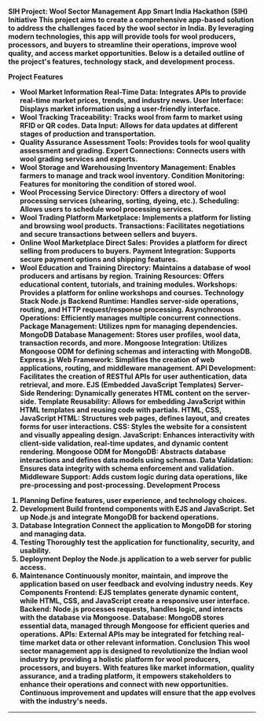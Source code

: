 <b>SIH Project: Wool Sector Management App
Smart India Hackathon (SIH) Initiative
This project aims to create a comprehensive app-based solution to address the challenges faced by the wool sector in India. By leveraging modern technologies, this app will provide tools for wool producers, processors, and buyers to streamline their operations, improve wool quality, and access market opportunities. Below is a detailed outline of the project's features, technology stack, and development process.

Project Features
- Wool Market Information
Real-Time Data: Integrates APIs to provide real-time market prices, trends, and industry news.
User Interface: Displays market information using a user-friendly interface.
- Wool Tracking
Traceability: Tracks wool from farm to market using RFID or QR codes.
Data Input: Allows for data updates at different stages of production and transportation.
- Quality Assurance
Assessment Tools: Provides tools for wool quality assessment and grading.
Expert Connections: Connects users with wool grading services and experts.
- Wool Storage and Warehousing
Inventory Management: Enables farmers to manage and track wool inventory.
Condition Monitoring: Features for monitoring the condition of stored wool.
- Wool Processing
Service Directory: Offers a directory of wool processing services (shearing, sorting, dyeing, etc.).
Scheduling: Allows users to schedule wool processing services.
- Wool Trading Platform
Marketplace: Implements a platform for listing and browsing wool products.
Transactions: Facilitates negotiations and secure transactions between sellers and buyers.
- Online Wool Marketplace
Direct Sales: Provides a platform for direct selling from producers to buyers.
Payment Integration: Supports secure payment options and shipping features.
- Wool Education and Training
Directory: Maintains a database of wool producers and artisans by region.
Training Resources: Offers educational content, tutorials, and training modules.
Workshops: Provides a platform for online workshops and courses.
Technology Stack
Node.js
Backend Runtime: Handles server-side operations, routing, and HTTP request/response processing.
Asynchronous Operations: Efficiently manages multiple concurrent connections.
Package Management: Utilizes npm for managing dependencies.
MongoDB
Database Management: Stores user profiles, wool data, transaction records, and more.
Mongoose Integration: Utilizes Mongoose ODM for defining schemas and interacting with MongoDB.
Express.js
Web Framework: Simplifies the creation of web applications, routing, and middleware management.
API Development: Facilitates the creation of RESTful APIs for user authentication, data retrieval, and more.
EJS (Embedded JavaScript Templates)
Server-Side Rendering: Dynamically generates HTML content on the server-side.
Template Reusability: Allows for embedding JavaScript within HTML templates and reusing code with partials.
HTML, CSS, JavaScript
HTML: Structures web pages, defines layout, and creates forms for user interactions.
CSS: Styles the website for a consistent and visually appealing design.
JavaScript: Enhances interactivity with client-side validation, real-time updates, and dynamic content rendering.
Mongoose
ODM for MongoDB: Abstracts database interactions and defines data models using schemas.
Data Validation: Ensures data integrity with schema enforcement and validation.
Middleware Support: Adds custom logic during data operations, like pre-processing and post-processing.
Development Process
1. Planning
Define features, user experience, and technology choices.
2. Development
Build frontend components with EJS and JavaScript.
Set up Node.js and integrate MongoDB for backend operations.
3. Database Integration
Connect the application to MongoDB for storing and managing data.
4. Testing
Thoroughly test the application for functionality, security, and usability.
5. Deployment
Deploy the Node.js application to a web server for public access.
6. Maintenance
Continuously monitor, maintain, and improve the application based on user feedback and evolving industry needs.
Key Components
Frontend: EJS templates generate dynamic content, while HTML, CSS, and JavaScript create a responsive user interface.
Backend: Node.js processes requests, handles logic, and interacts with the database via Mongoose.
Database: MongoDB stores essential data, managed through Mongoose for efficient queries and operations.
APIs: External APIs may be integrated for fetching real-time market data or other relevant information.
Conclusion
This wool sector management app is designed to revolutionize the Indian wool industry by providing a holistic platform for wool producers, processors, and buyers. With features like market information, quality assurance, and a trading platform, it empowers stakeholders to enhance their operations and connect with new opportunities. Continuous improvement and updates will ensure that the app evolves with the industry's needs.
-------------------------------------------------------------------------------------------------------------------------------------------------------------------------------------------------------------
